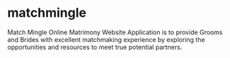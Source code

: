 # matchmingle
Match Mingle Online Matrimony Website Application is to provide Grooms and Brides with excellent matchmaking experience by exploring the opportunities and resources to meet true potential partners.
